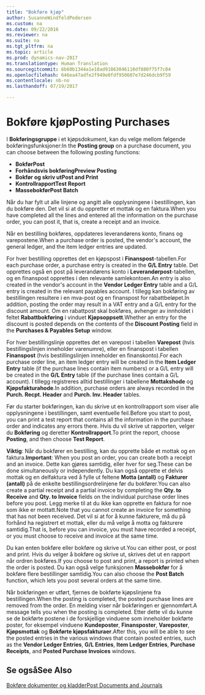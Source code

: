 ```yaml
---
title: "Bokføre kjøp"
author: SusanneWindfeldPedersen
ms.custom: na
ms.date: 09/22/2016
ms.reviewer: na
ms.suite: na
ms.tgt_pltfrm: na
ms.topic: article
ms.prod: dynamics-nav-2017
ms.translationtype: Human Translation
ms.sourcegitcommit: 6b60b1344a1e18ad91863046110df880f75f7c04
ms.openlocfilehash: 646ea47adfe2f949e0fdf950607e7d246dcb9f59
ms.contentlocale: nb-no
ms.lasthandoff: 07/19/2017

---
```


# <a name="posting-purchases"></a><span data-ttu-id="cea1c-102">Bokføre kjøp</span><span class="sxs-lookup"><span data-stu-id="cea1c-102">Posting Purchases</span></span>
<span data-ttu-id="cea1c-103">I **Bokføringsgruppe** i et kjøpsdokument, kan du velge mellom følgende bokføringsfunksjoner:</span><span class="sxs-lookup"><span data-stu-id="cea1c-103">In the **Posting group** on a purchase document, you can choose between the following posting functions:</span></span>

- <span data-ttu-id="cea1c-104">**Bokfør**</span><span class="sxs-lookup"><span data-stu-id="cea1c-104">**Post**</span></span>
- <span data-ttu-id="cea1c-105">**Forhåndsvis bokføring**</span><span class="sxs-lookup"><span data-stu-id="cea1c-105">**Preview Posting**</span></span>
- <span data-ttu-id="cea1c-106">**Bokfør og skriv ut**</span><span class="sxs-lookup"><span data-stu-id="cea1c-106">**Post and Print**</span></span>
- <span data-ttu-id="cea1c-107">**Kontrollrapport**</span><span class="sxs-lookup"><span data-stu-id="cea1c-107">**Test Report**</span></span>
- <span data-ttu-id="cea1c-108">**Massebokfør**</span><span class="sxs-lookup"><span data-stu-id="cea1c-108">**Post Batch**</span></span>

<span data-ttu-id="cea1c-109">Når du har fylt ut alle linjene og angitt alle opplysningene i bestillingen, kan du bokføre den. Det vil si at du oppretter et mottak og en faktura.</span><span class="sxs-lookup"><span data-stu-id="cea1c-109">When you have completed all the lines and entered all the information on the purchase order, you can post it, that is, create a receipt and an invoice.</span></span>

<span data-ttu-id="cea1c-110">Når en bestilling bokføres, oppdateres leverandørens konto, finans og varepostene.</span><span class="sxs-lookup"><span data-stu-id="cea1c-110">When a purchase order is posted, the vendor's account, the general ledger, and the item ledger entries are updated.</span></span>

<span data-ttu-id="cea1c-111">For hver bestilling opprettes det en kjøpspost i **Finanspost**-tabellen.</span><span class="sxs-lookup"><span data-stu-id="cea1c-111">For each purchase order, a purchase entry is created in the **G/L Entry** table.</span></span> <span data-ttu-id="cea1c-112">Det opprettes også en post på leverandørens konto i **Leverandørpost**-tabellen, og en finanspost opprettes i den relevante samlekontoen.</span><span class="sxs-lookup"><span data-stu-id="cea1c-112">An entry is also created in the vendor's account in the **Vendor Ledger Entry** table and a G/L entry is created in the relevant payables account.</span></span> <span data-ttu-id="cea1c-113">I tillegg kan bokføring av bestillingen resultere i en mva-post og en finanspost for rabattbeløpet.</span><span class="sxs-lookup"><span data-stu-id="cea1c-113">In addition, posting the order may result in a VAT entry and a G/L entry for the discount amount.</span></span> <span data-ttu-id="cea1c-114">Om en rabattpost skal bokføres, avhenger av innholdet i feltet **Rabattbokføring** i vinduet **Kjøpsoppsett**.</span><span class="sxs-lookup"><span data-stu-id="cea1c-114">Whether an entry for the discount is posted depends on the contents of the **Discount Posting** field in the **Purchases & Payables Setup** window.</span></span>

<span data-ttu-id="cea1c-115">For hver bestillingslinje opprettes det en varepost i tabellen **Varepost** (hvis bestillingslinjen inneholder varenumre), eller en finanspost i tabellen **Finanspost** (hvis bestillingslinjen inneholder en finanskonto).</span><span class="sxs-lookup"><span data-stu-id="cea1c-115">For each purchase order line, an item ledger entry will be created in the **Item Ledger Entry** table (if the purchase lines contain item numbers) or a G/L entry will be created in the **G/L Entry** table (if the purchase lines contain a G/L account).</span></span> <span data-ttu-id="cea1c-116">I tillegg registreres alltid bestillinger i tabellene **Mottakshode** og **Kjøpsfakturahode**.</span><span class="sxs-lookup"><span data-stu-id="cea1c-116">In addition, purchase orders are always recorded in the **Purch. Recpt. Header** and **Purch. Inv. Header** tables.</span></span>

<span data-ttu-id="cea1c-117">Før du starter bokføringen, kan du skrive ut en kontrollrapport som viser alle opplysningene i bestillingen, samt eventuelle feil.</span><span class="sxs-lookup"><span data-stu-id="cea1c-117">Before you start to post, you can print a test report that contains all the information in the purchase order and indicates any errors there.</span></span> <span data-ttu-id="cea1c-118">Hvis du vil skrive ut rapporten, velger du **Bokføring** og deretter **Kontrollrapport**.</span><span class="sxs-lookup"><span data-stu-id="cea1c-118">To print the report, choose **Posting**, and then choose **Test Report**.</span></span>

<span data-ttu-id="cea1c-119">**Viktig**: Når du bokfører en bestilling, kan du opprette både et mottak og en faktura.</span><span class="sxs-lookup"><span data-stu-id="cea1c-119">**Important**: When you post an order, you can create both a receipt and an invoice.</span></span> <span data-ttu-id="cea1c-120">Dette kan gjøres samtidig, eller hver for seg.</span><span class="sxs-lookup"><span data-stu-id="cea1c-120">These can be done simultaneously or independently.</span></span> <span data-ttu-id="cea1c-121">Du kan også opprette et delvis mottak og en delfaktura ved å fylle ut feltene **Motta (antall)** og **Fakturer (antall)** på de enkelte bestillingsordrelinjene før du bokfører.</span><span class="sxs-lookup"><span data-stu-id="cea1c-121">You can also create a partial receipt and a partial invoice by completing the **Qty. to Receive** and **Qty. to Invoice** fields on the individual purchase order lines before you post.</span></span> <span data-ttu-id="cea1c-122">Legg merke til at du ikke kan opprette en faktura for noe som ikke er mottatt.</span><span class="sxs-lookup"><span data-stu-id="cea1c-122">Note that you cannot create an invoice for something that has not been received.</span></span> <span data-ttu-id="cea1c-123">Det vil si at for å kunne fakturere, må du på forhånd ha registrert et mottak, eller du må velge å motta og fakturere samtidig.</span><span class="sxs-lookup"><span data-stu-id="cea1c-123">That is, before you can invoice, you must have recorded a receipt, or you must choose to receive and invoice at the same time.</span></span>

<span data-ttu-id="cea1c-124">Du kan enten bokføre eller bokføre og skrive ut.</span><span class="sxs-lookup"><span data-stu-id="cea1c-124">You can either post, or post and print.</span></span> <span data-ttu-id="cea1c-125">Hvis du velger å bokføre og skrive ut, skrives det ut en rapport når ordren bokføres.</span><span class="sxs-lookup"><span data-stu-id="cea1c-125">If you choose to post and print, a report is printed when the order is posted.</span></span> <span data-ttu-id="cea1c-126">Du kan også velge funksjonen **Massebokfør** for å bokføre flere bestillinger samtidig.</span><span class="sxs-lookup"><span data-stu-id="cea1c-126">You can also choose the **Post Batch** function, which lets you post several orders at the same time.</span></span>

<span data-ttu-id="cea1c-127">Når bokføringen er utført, fjernes de bokførte kjøpslinjene fra bestillingen.</span><span class="sxs-lookup"><span data-stu-id="cea1c-127">When the posting is completed, the posted purchase lines are removed from the order.</span></span> <span data-ttu-id="cea1c-128">En melding viser når bokføringen er gjennomført.</span><span class="sxs-lookup"><span data-stu-id="cea1c-128">A message tells you when the posting is completed.</span></span> <span data-ttu-id="cea1c-129">Etter dette vil du kunne se de bokførte postene i de forskjellige vinduene som inneholder bokførte poster, for eksempel vinduene **Kundeposter**, **Finansposter**, **Vareposter**, **Kjøpsmottak** og **Bokførte kjøpsfakturaer**.</span><span class="sxs-lookup"><span data-stu-id="cea1c-129">After this, you will be able to see the posted entries in the various windows that contain posted entries, such as the **Vendor Ledger Entries**, **G/L Entries**, **Item Ledger Entries**, **Purchase Receipts**, and **Posted Purchase Invoices** windows.</span></span>

## <a name="see-also"></a><span data-ttu-id="cea1c-130">Se også</span><span class="sxs-lookup"><span data-stu-id="cea1c-130">See Also</span></span>
[<span data-ttu-id="cea1c-131">Bokføre dokumenter og kladder</span><span class="sxs-lookup"><span data-stu-id="cea1c-131">Post Documents and Journals</span></span>](ui-post-documents-journals.md)

